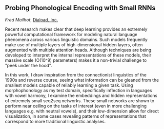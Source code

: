 <!-- # Representation of speech, articulatory dynamics, prosody and language in layers. What do the models know? -->

## Probing Phonological Encoding with Small RNNs
*Fred Mailhot*, [Dialpad, Inc.](https://www.dialpad.com/)

Recent research makes clear that deep learning provides an extremely powerful computational framework for modeling natural language phenomena across various linguistic domains. Such models frequently make use of multiple layers of high-dimensional hidden layers, often augmented with multiple attention heads. Although techniques are being developed to interpret the internal representations of these models, their massive scale (O(10^9) parameters) makes it a non-trivial challenge to "peek under the hood".

In this work, I draw inspiration from the connectionist linguistics of the 1990s and reverse course, seeing what information can be gleaned from the smallest models capable of reliably learning a given task. Using morphophonology as my test domain, specifically inflection in languages with vowel harmony, I examine the embeddings and hidden representations of extremely small seq2seq networks. These small networks are shown to perform near ceiling on the tasks of interest (even in more challenging languages e.g. with neutral vowels), and their low-dimension allow for direct visualization, in some cases revealing patterns of representations that correspond to more traditional linguistic analyses.